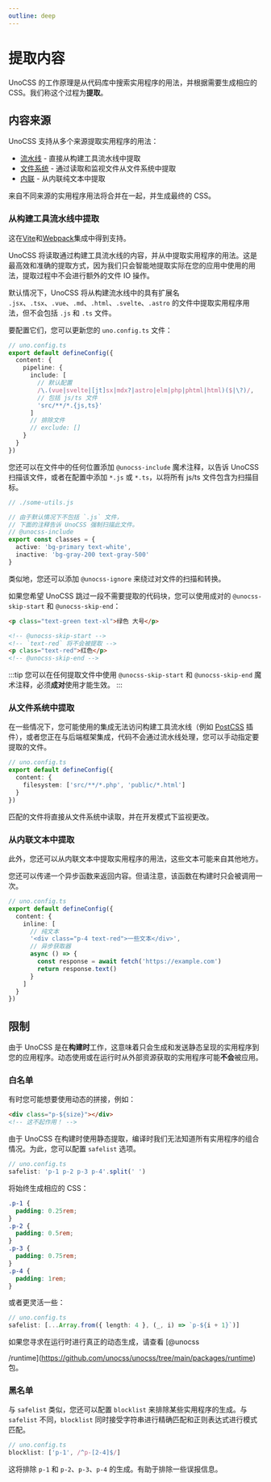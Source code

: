```yaml
---
outline: deep
---
```


# 提取内容

UnoCSS 的工作原理是从代码库中搜索实用程序的用法，并根据需要生成相应的 CSS。我们称这个过程为**提取**。

## 内容来源

UnoCSS 支持从多个来源提取实用程序的用法：

- [流水线](#从构建工具流水线中提取) - 直接从构建工具流水线中提取
- [文件系统](#从文件系统中提取) - 通过读取和监视文件从文件系统中提取
- [内联](#从内联文本中提取) - 从内联纯文本中提取

来自不同来源的实用程序用法将合并在一起，并生成最终的 CSS。

### 从构建工具流水线中提取

这在[Vite](/integrations/vite)和[Webpack](/integrations/webpack)集成中得到支持。

UnoCSS 将读取通过构建工具流水线的内容，并从中提取实用程序的用法。这是最高效和准确的提取方式，因为我们只会智能地提取实际在您的应用中使用的用法，提取过程中不会进行额外的文件 IO 操作。

默认情况下，UnoCSS 将从构建流水线中的具有扩展名 `.jsx`、`.tsx`、`.vue`、`.md`、`.html`、`.svelte`、`.astro` 的文件中提取实用程序用法，但不会包括 `.js` 和 `.ts` 文件。

要配置它们，您可以更新您的 `uno.config.ts` 文件：

```ts
// uno.config.ts
export default defineConfig({
  content: {
    pipeline: {
      include: [
        // 默认配置
        /\.(vue|svelte|[jt]sx|mdx?|astro|elm|php|phtml|html)($|\?)/,
        // 包括 js/ts 文件
        'src/**/*.{js,ts}'
      ]
      // 排除文件
      // exclude: []
    }
  }
})
```

您还可以在文件中的任何位置添加 `@unocss-include` 魔术注释，以告诉 UnoCSS 扫描该文件，或者在配置中添加 `*.js` 或 `*.ts`，以将所有 js/ts 文件包含为扫描目标。

```ts
// ./some-utils.js

// 由于默认情况下不包括 `.js` 文件，
// 下面的注释告诉 UnoCSS 强制扫描此文件。
// @unocss-include
export const classes = {
  active: 'bg-primary text-white',
  inactive: 'bg-gray-200 text-gray-500'
}
```

类似地，您还可以添加 `@unocss-ignore` 来绕过对文件的扫描和转换。

如果您希望 UnoCSS 跳过一段不需要提取的代码块，您可以使用成对的 `@unocss-skip-start` 和 `@unocss-skip-end`：

```html
<p class="text-green text-xl">绿色 大号</p>

<!-- @unocss-skip-start -->
<!-- `text-red` 将不会被提取 -->
<p class="text-red">红色</p>
<!-- @unocss-skip-end -->
```

:::tip
您可以在任何提取文件中使用 `@unocss-skip-start` 和 `@unocss-skip-end` 魔术注释，必须**成对**使用才能生效。
:::

### 从文件系统中提取

在一些情况下，您可能使用的集成无法访问构建工具流水线（例如 [PostCSS](/integrations/postcss) 插件），或者您正在与后端框架集成，代码不会通过流水线处理，您可以手动指定要提取的文件。

```ts
// uno.config.ts
export default defineConfig({
  content: {
    filesystem: ['src/**/*.php', 'public/*.html']
  }
})
```

匹配的文件将直接从文件系统中读取，并在开发模式下监视更改。

### 从内联文本中提取

此外，您还可以从内联文本中提取实用程序的用法，这些文本可能来自其他地方。

您还可以传递一个异步函数来返回内容。但请注意，该函数在构建时只会被调用一次。

```ts
// uno.config.ts
export default defineConfig({
  content: {
    inline: [
      // 纯文本
      '<div class="p-4 text-red">一些文本</div>',
      // 异步获取器
      async () => {
        const response = await fetch('https://example.com')
        return response.text()
      }
    ]
  }
})
```

## 限制

由于 UnoCSS 是在**构建时**工作，这意味着只会生成和发送静态呈现的实用程序到您的应用程序。动态使用或在运行时从外部资源获取的实用程序可能**不会**被应用。

### 白名单

有时您可能想要使用动态的拼接，例如：

```html
<div class="p-${size}"></div>
<!-- 这不起作用！ -->
```

由于 UnoCSS 在构建时使用静态提取，编译时我们无法知道所有实用程序的组合情况。为此，您可以配置 `safelist` 选项。

```ts
// uno.config.ts
safelist: 'p-1 p-2 p-3 p-4'.split(' ')
```

将始终生成相应的 CSS：

```css
.p-1 {
  padding: 0.25rem;
}
.p-2 {
  padding: 0.5rem;
}
.p-3 {
  padding: 0.75rem;
}
.p-4 {
  padding: 1rem;
}
```

或者更灵活一些：

```ts
// uno.config.ts
safelist: [...Array.from({ length: 4 }, (_, i) => `p-${i + 1}`)]
```

如果您寻求在运行时进行真正的动态生成，请查看 [@unocss

/runtime](https://github.com/unocss/unocss/tree/main/packages/runtime) 包。

### 黑名单

与 `safelist` 类似，您还可以配置 `blocklist` 来排除某些实用程序的生成。与 `safelist` 不同，`blocklist` 同时接受字符串进行精确匹配和正则表达式进行模式匹配。

```ts
// uno.config.ts
blocklist: ['p-1', /^p-[2-4]$/]
```

这将排除 `p-1` 和 `p-2`、`p-3`、`p-4` 的生成。有助于排除一些误报信息。
